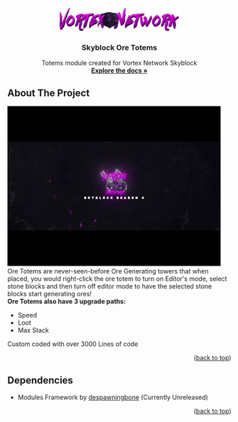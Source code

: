 <a name="readme-top"></a>
<br />
<div align="center">
  <a href="https://vortexnetwork.me">
    <img src="images/LogoNetwork.png" alt="Logo" width="272.5" height="56">
  </a>

  <h3 align="center">Skyblock Ore Totems</h3>

  <p align="center">
    Totems module created for Vortex Network Skyblock
    <br />
    <a href="https://github.com/tyhh00/Personal-Mines"><strong>Explore the docs »</strong></a>
    <br />
  </p>
</div>

## About The Project
[![Vortex Network Skyblock Trailer V4](images/trailer.jpg)](https://www.youtube.com/watch?v=HiISgMdJ-yQ)
Ore Totems are never-seen-before Ore Generating towers that when placed, you would right-click the ore totem to turn on Editor's mode, select stone blocks and then turn off editor mode to have the selected stone blocks start generating ores!
<br/>
<b>Ore Totems also have 3 upgrade paths:</b>
* Speed
* Loot
* Max Stack

Custom coded with over 3000 Lines of code

<p align="right">(<a href="#readme-top">back to top</a>)</p>

## Dependencies
* Modules Framework by <a href="https://github.com/despawningbone">despawningbone</a> (Currently Unreleased)

<p align="right">(<a href="#readme-top">back to top</a>)</p>